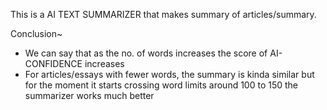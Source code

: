 This is a AI TEXT SUMMARIZER that makes summary of articles/summary.

Conclusion~
-	We can say that as the no. of words increases the score of AI-CONFIDENCE increases
-	For articles/essays with fewer words, the summary is kinda similar but for the moment it starts crossing word limits around 100 to 150 the summarizer works much better


